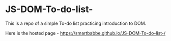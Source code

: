 # JS-DOM-To-do-list-

This is a repo of a simple To-do list practicing introduction to DOM.

Here is the hosted page - https://smartbabbe.github.io/JS-DOM-To-do-list-/
